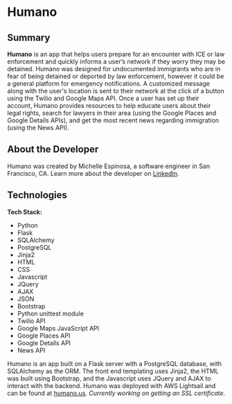 # Humano

## Summary

**Humano** is an app that helps users prepare for an encounter with ICE or law enforcement and quickly informs a user’s network if they worry they may be detained. Humano was designed for undocumented immigrants who are in fear of being detained or deported by law enforcement, however it could be a general platform for emergency notifications. A customized message along with the user's location is sent to their network at the click of a button using the Twilio and Google Maps API. Once a user has set up their account, Humano provides resources to help educate users about their legal rights,  search for lawyers in their area (using the Google Places and Google Details APIs), and get the most recent news regarding immigration (using the News API).

## About the Developer

Humano was created by Michelle Espinosa, a software engineer in San Francisco, CA. Learn more about the developer on [LinkedIn](https://www.linkedin.com/in/michelle-espinosa/).

## Technologies

**Tech Stack:**

- Python
- Flask
- SQLAlchemy
- PostgreSQL
- Jinja2
- HTML
- CSS
- Javascript
- JQuery
- AJAX
- JSON
- Bootstrap
- Python unittest module
- Twilio API
- Google Maps JavaScript API
- Google Places API
- Google Details API
- News API

Humano is an app built on a Flask server with a PostgreSQL database, with SQLAlchemy as the ORM. The front end templating uses Jinja2, the HTML was built using Bootstrap, and the Javascript uses JQuery and AJAX to interact with the backend. Humano was deployed with AWS Lightsail and can be found at [humano.us](http://humano.us). *Currently working on getting an SSL certificate.*